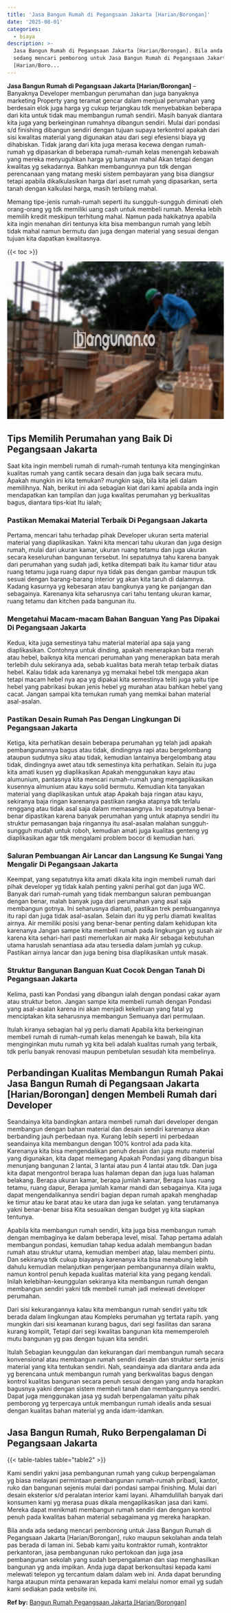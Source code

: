 ```yaml
---
title: 'Jasa Bangun Rumah di Pegangsaan Jakarta [Harian/Borongan]'
date: '2025-08-01'
categories:
  - biaya
description: >-
  Jasa Bangun Rumah di Pegangsaan Jakarta [Harian/Borongan]. Bila anda ada
  sedang mencari pemborong untuk Jasa Bangun Rumah di Pegangsaan Jakarta
  [Harian/Boro...
---
```


**Jasa Bangun Rumah di Pegangsaan Jakarta \[Harian/Borongan\]** – Banyaknya Developer membangun perumahan dan juga banyaknya marketing Property yang teramat gencar dalam menjual perumahan yang berdesain elok juga harga yg cukup terjangkau tdk menyebabkan beberapa dari kita untuk tidak mau membangun rumah sendiri. Masih banyak diantara kita juga yang berkeinginan rumahnya dibangun sendiri. Mulai dari pondasi s/d finishing dibangun sendiri dengan tujuan supaya terkontrol apakah dari sisi kwalitas material yang digunakan atau dari segi efesiensi biaya yg dihabiskan. Tidak jarang dari kita juga merasa kecewa dengan rumah-rumah yg dipasarkan di beberapa rumah-rumah kelas menengah kebawah yang mereka menyuguhkan harga yg lumayan mahal Akan tetapi dengan kwalitas yg sekadarnya. Bahkan membangunnya pun tdk dengan perencanaan yang matang meski sistem pembayaran yang bisa diangsur tetapi apabila dikalkulasikan harga dari aset rumah yang dipasarkan, serta tanah dengan kalkulasi harga, masih terbilang mahal.

Memang tipe-jenis rumah-rumah seperti itu sungguh-sungguh diminati oleh orang-orang yg tdk memiliki uang cash untuk membeli rumah. Mereka lebih memilih kredit meskipun terhitung mahal. Namun pada hakikatnya apabila kita ingin menahan diri tentunya kita bisa membangun rumah yang lebih tidak mahal namun bermutu dan juga dengan material yang sesuai dengan tujuan kita dapatkan kwalitasnya.

{{< toc >}}

![Jasa Bangun Rumah di Pegangsaan Jakarta [Harian/Borongan]](/images/borong-bangunan-12.png)

## Tips Memilih Perumahan yang Baik Di Pegangsaan Jakarta

Saat kita ingin membeli rumah di rumah-rumah tentunya kita menginginkan kualitas rumah yang cantik secara desain dan juga baik secara mutu. Apakah mungkin ini kita temukan? mungkin saja, bila kita jeli dalam memilihnya. Nah, berikut ini ada sebagian kiat dari kami apabila anda ingin mendapatkan kan tampilan dan juga kwalitas perumahan yg berkualitas bagus, diantara tips-kiat Itu ialah;

### Pastikan Memakai Material Terbaik Di Pegangsaan Jakarta

Pertama, mencari tahu terhadap pihak Developer ukuran serta material material yang diaplikasikan. Yakni kita mencari tahu ukuran dan juga design rumah, mulai dari ukuran kamar, ukuran ruang tetamu dan juga ukuran secara keseluruhan bangunan tersebut. Ini sepatutnya tahu karena banyak dari perumahan yang sudah jadi, ketika ditempati baik itu kamar tidur atau ruang tetamu juga ruang dapur nya tidak pas dengan gambar maupun tdk sesuai dengan barang-barang interior yg akan kita taruh di dalamnya. Kadang kasurnya yg kebesaran atau bangkunya yang ke panjangan dan sebagainya. Karenanya kita seharusnya cari tahu tentang ukuran kamar, ruang tetamu dan kitchen pada bangunan itu.

### Mengetahui Macam-macam Bahan Banguan Yang Pas Dipakai Di Pegangsaan Jakarta

Kedua, kita juga semestinya tahu material material apa saja yang diaplikasikan. Contohnya untuk dinding, apakah menerapkan bata merah atau hebel, baiknya kita mencari perumahan yang menerapkan bata merah terlebih dulu sekiranya ada, sebab kualitas bata merah tetap terbaik diatas hebel. Kalau tidak ada karenanya yg memakai hebel tdk mengapa akan tetapi macam hebel nya apa yg dipakai kita semestinya teliti juga yaitu tipe hebel yang pabrikasi bukan jenis hebel yg murahan atau bahkan hebel yang cacat. Jangan sampai kita temukan rumah yang memkai bahan material asal-asalan.

### Pastikan Desain Rumah Pas Dengan Lingkungan Di Pegangsaan Jakarta

Ketiga, kita perhatikan desain beberapa perumahan yg telah jadi apakah pembangunannya bagus atau tidak, dindingnya rapi atau bergelombang ataupun sudutnya siku atau tidak, kemudian lantainya bergelombang atau tidak, dindingnya awet atau tdk semestinya kita perhatikan. Selain itu juga kita amati kusen yg diaplikasikan Apakah menggunakan kayu atau alumunium, pantasnya kita mencari rumah-rumah yang mengaplikasikan kusennya almunium atau kayu solid bermutu. Kemudian kita tanyakan material yang diaplikasikan untuk atap Apakah baja ringan atau kayu, sekiranya baja ringan karenanya pastikan rangka atapnya tdk terlalu renggang atau tidak asal saja dalam memasangnya. Ini sepatutnya benar-benar dipastikan karena banyak perumahan yang untuk atapnya sendiri itu struktur pemasangan baja ringannya itu asal-asalan malahan sungguh-sungguh mudah untuk roboh, kemudian amati juga kualitas genteng yg diaplikasikan agar tdk mengalami problem bocor di kemudian hari.

### Saluran Pembuangan Air Lancar dan Langsung Ke Sungai Yang Mengalir Di Pegangsaan Jakarta

Keempat, yang sepatutnya kita amati dikala kita ingin membeli rumah dari pihak developer yg tidak kalah penting yakni perihal got dan juga WC. Banyak dari rumah-rumah yang tidak membangun saluran pembuangan dengan benar, malah banyak juga dari perumahan yang asal saja membangun gotnya. Ini seharusnya diamati, pastikan trek pembuangannya itu rapi dan juga tidak asal-asalan. Selain dari itu yg perlu diamati kwalitas airnya. Air memiliki posisi yang benar-benar penting dalam kehidupan kita karenanya Jangan sampe kita membeli rumah pada lingkungan yg susah air karena kita sehari-hari pasti memerlukan air maka Air sebagai kebutuhan utama haruslah senantiasa ada atau tersedia dalam jumlah yg cukup. Pastikan airnya lancar dan juga bening bisa diaplikasikan untuk masak.

### Struktur Bangunan Banguan Kuat Cocok Dengan Tanah Di Pegangsaan Jakarta

Kelima, pasti kan Pondasi yang dibangun ialah dengan pondasi cakar ayam atau struktur beton. Jangan sampe kita membeli rumah dengan Pondasi yang asal-asalan karena ini akan menjadi kekeliruan yang fatal yg menciptakan kita seharusnya membangun Semuanya dari permulaan.

Itulah kiranya sebagian hal yg perlu diamati Apabila kita berkeinginan membeli rumah di rumah-rumah kelas menengah ke bawah, bila kita menginginkan mutu rumah yg kita beli adalah kualitas rumah yang terbaik, tdk perlu banyak renovasi maupun pembetulan sesudah kita membelinya.

## Perbandingan Kualitas Membangun Rumah Pakai Jasa Bangun Rumah di Pegangsaan Jakarta \[Harian/Borongan\] dengen Membeli Rumah dari Developer

Seandainya kita bandingkan antara membeli rumah dari developer dengan membangun dengan bahan material dan desain sendiri karenanya akan berbanding jauh perbedaan nya. Kurang lebih seperti ini perbedaan seandainya kita membangun dengan 100% kontrol ada pada kita. Karenanya kita bisa mengendalikan penuh desain dan juga mutu material yang digunakan, kita dapat memegang Apakah Pondasi yang dibangun bisa menunjang bangunan 2 lantai, 3 lantai atau pun 4 lantai atau tdk. Dan juga kita dapat mengontrol berapa luas halaman depan dan juga luas halaman belakang. Berapa ukuran kamar, berapa jumlah kamar, Berapa luas ruang tetamu, ruang dapur, Berapa jumlah kamar mandi dan sebagainya. Kita juga dapat mengendalikannya sendiri bagian depan rumah apakah menghadap ke timur atau ke barat atau ke utara dan juga ke selatan. yang terutamanya yakni benar-benar bisa Kita sesuaikan dengan budget yg kita siapkan tentunya.

Apabila kita membangun rumah sendiri, kita juga bisa membangun rumah dengan membaginya ke dalam beberapa level, misal. Tahap pertama adalah membangun pondasi, kemudian tahap kedua adalah membangun badan rumah atau struktur utama, kemudian memberi atap, lalau memberi pintu. Dan sekiranya tdk cukup biayanya karenanya kita bisa menabung lebih dahulu kemudian melanjutkan pengerjaan pembangunannya dilain waktu, namun kontrol penuh kepada kualitas material kita yang pegang kendali. Inilah kelebihan-keunggulan sekiranya kita membangun rumah dengan membangun sendiri yakni tdk membeli rumah jadi melewati developer perumahan.

Dari sisi kekurangannya kalau kita membangun rumah sendiri yaitu tdk berada dalam lingkungan atau Kompleks perumahan yg tertata rapih. yang mungkin dari sisi keamanan kurang bagus, dari segi fasilitas dan sarana kurang komplit, Tetapi dari segi kwalitas bangunan kita mememperoleh mutu bangunan yg pas dengan tujuan kita sendiri.

Itulah Sebagian keunggulan dan kekurangan dari membangun rumah secara konvensional atau membangun rumah sendiri desain dan struktur serta jenis material yang kita tentukan sendiri. Nah, seandainya ada diantara anda ada yg berencana untuk membangun rumah yang berkwalitas bagus dengan kontrol kualitas bangunan secara penuh sesuai dengan yang anda harapkan bagusnya yakni dengan sistem membeli tanah dan membangunnya sendiri. Dapat juga menggunakan jasa yg sudah berpengalaman yaitu pihak pemborong yg terpercaya untuk membangun rumah idealis anda sesuai dengan kualitas bahan material yg anda idam-idamkan.

## Jasa Bangun Rumah, Ruko Berpengalaman Di Pegangsaan Jakarta

{{< table-tables table="table2" >}}

Kami sendiri yakni jasa pembangunan rumah yang cukup berpengalaman yg biasa melayani permintaan pembangunan rumah-rumah pribadi, kantor, ruko dan bangunan sejenis mulai dari pondasi sampai finishing. Mulai dari desain eksterior s/d peralatan interior kami layani. Alhamdulillah banyak dari konsumen kami yg merasa puas dikala mengaplikasikan jasa dari kami. Mereka dapat menikmati membangun rumah sendiri dan dengan kontrol penuh pada kwalitas bahan material sebagaimana yg mereka harapkan.

Bila anda ada sedang mencari pemborong untuk Jasa Bangun Rumah di Pegangsaan Jakarta \[Harian/Borongan\], ruko maupun sekolahan anda telah pas berada di laman ini. Sebab kami yaitu kontraktor rumah, kontraktor perkantoran, jasa pembangunan ruko pertokoan dan juga jasa pembangunan sekolah yang sudah berpengalaman dan siap menghasilkan bangunan yg anda impikan. Anda juga dapat berkonsultasi kepada kami melewati telepon yg tercantum dalam dalam web ini. Anda dapat berunding harga ataupun minta penawaran kepada kami melalui nomor email yg sudah kami sediakan pada website ini.

**Ref by:** [Bangun Rumah Pegangsaan Jakarta [Harian/Borongan]](https://id.wikipedia.org/wiki/Bangun)
